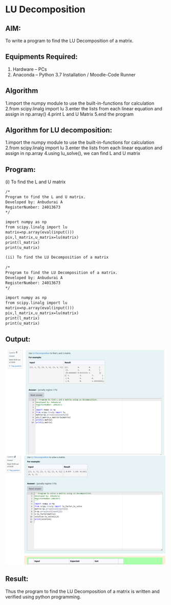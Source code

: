 # LU Decomposition 

## AIM:
To write a program to find the LU Decomposition of a matrix.

## Equipments Required:
1. Hardware – PCs
2. Anaconda – Python 3.7 Installation / Moodle-Code Runner

## Algorithm
1.import the numpy module to use the built-in-functions for calculation 
2.from scipy.linalg import lu 
3.enter the lists from each linear equation and assign in np.array()
4.print L and U Matrix
5.end the program
## Algorithm for LU decomposition:
1.import the numpy module to use the built-in-functions for calculation 
2.from scipy.linalg import lu 
3.enter the lists from each linear equation and assign in np.array
4.using lu_solve(), we can find L and U matrix


## Program:
(i) To find the L and U matrix
```
/*
Program to find the L and U matrix.
Developed by: Anbudurai A
RegisterNumber: 24013673
*/
```
```
import numpy as np 
from scipy.linalg import lu
matrix=np.array(eval(input()))
piv,l_matrix,u_matrix=lu(matrix)
print(l_matrix)
print(u_matrix)
```
```
(ii) To find the LU Decomposition of a matrix

/*
Program to find the LU Decomposition of a matrix.
Developed by: Anbudurai A
RegisterNumber: 24013673
*/
```
```
import numpy as np 
from scipy.linalg import lu
matrix=np.array(eval(input()))
piv,l_matrix,u_matrix=lu(matrix)
print(l_matrix)
print(u_matrix)
```


## Output:
![done](image.png)
![alt text](image-1.png)


## Result:
Thus the program to find the LU Decomposition of a matrix is written and verified using python programming.

